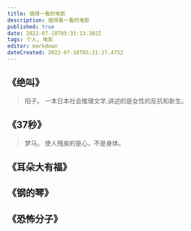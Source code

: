 ```yaml
---
title: 值得一看的电影
description: 值得看一看的电影
published: true
date: 2022-07-18T05:31:13.302Z
tags: 个人, 电影
editor: markdown
dateCreated: 2022-07-18T05:21:27.475Z
---
```




## 《绝叫》
> 阳子。
> 一本日本社会推理文学,讲述的是女性的反抗和新生。

## 《37秒》
> 梦马。
> 使人残疾的是心，不是身体。

## 《耳朵大有福》

## 《钢的琴》

## 《恐怖分子》
 
